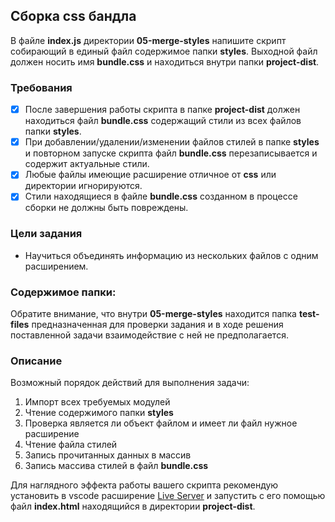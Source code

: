 ## Сборка css бандла

В файле **index.js** директории **05-merge-styles** напишите скрипт собирающий в единый файл содержимое папки **styles**. Выходной файл должен носить имя **bundle.css** и находиться внутри папки **project-dist**.

### Требования

- [x] После завершения работы скрипта в папке **project-dist** должен находиться файл **bundle.css** содержащий стили из всех файлов папки **styles**.
- [x] При добавлении/удалении/изменении файлов стилей в папке **styles** и повторном запуске скрипта файл **bundle.css** перезаписывается и содержит актуальные стили.
- [x] Любые файлы имеющие расширение отличное от **css** или директории игнорируются.
- [x] Стили находящиеся в файле **bundle.css** созданном в процессе сборки не должны быть повреждены.

### Цели задания

- Научиться объединять информацию из нескольких файлов с одним расширением.

### Содержимое папки:
Обратите внимание, что внутри **05-merge-styles** находится папка **test-files** предназначенная для проверки задания и в ходе решения поставленной задачи взаимодействие с ней не предполагается.
### Описание

Возможный порядок действий для выполнения задачи:

1. Импорт всех требуемых модулей
3. Чтение содержимого папки **styles**
4. Проверка является ли объект файлом и имеет ли файл нужное расширение
4. Чтение файла стилей
5. Запись прочитанных данных в массив
6. Запись массива стилей в файл **bundle.css**

Для наглядного эффекта работы вашего скрипта рекомендую установить в vscode расширение [Live Server](https://marketplace.visualstudio.com/items?itemName=ritwickdey.LiveServer) и запустить с его помощью файл **index.html** находящийся в директории **project-dist**.

